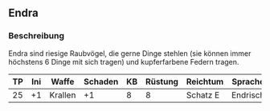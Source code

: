 ## Endra

### Beschreibung

Endra sind riesige Raubvögel, die gerne Dinge stehlen (sie können immer höchstens 6 Dinge mit sich tragen) und kupferfarbene Federn tragen.

| TP | Ini | Waffe | Schaden | KB | Rüstung | Reichtum | Sprache | Besonderes | SG |
| --- | -- | ------ | --------- | --- | -------- | ---------- | -------- | ------------ | --- |
| 25 | +1 | Krallen | +1 | 8 | 8 | Schatz E | Endrisch | Fliegend | 5 |
